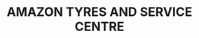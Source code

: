 ---
title: "AMAZON TYRES AND SERVICE CENTRE"
url: /nairobi/amazon-tyres-and-service-centre/
shop: tyres
---